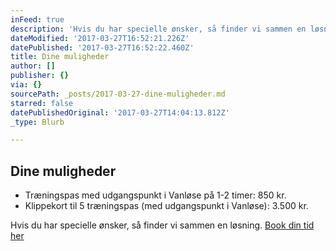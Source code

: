 ```yaml
---
inFeed: true
description: 'Hvis du har specielle ønsker, så finder vi sammen en løsning.'
dateModified: '2017-03-27T16:52:21.226Z'
datePublished: '2017-03-27T16:52:22.460Z'
title: Dine muligheder
author: []
publisher: {}
via: {}
sourcePath: _posts/2017-03-27-dine-muligheder.md
starred: false
datePublishedOriginal: '2017-03-27T14:04:13.812Z'
_type: Blurb

---
```

## Dine muligheder

* Træningspas med udgangspunkt i Vanløse på 1-2 timer: 850 kr.
* Klippekort til 5 træningspas (med udgangspunkt i Vanløse): 3.500 kr.

Hvis du har specielle ønsker, så finder vi sammen en løsning.
[Book din tid her][0]

[0]: https://jorgenlarsen.youcanbook.me/